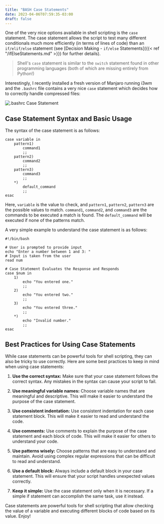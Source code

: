 ```yaml
---
title: "BASH Case Statements"
date: 2023-04-06T07:59:35-03:00
draft: false
---
```


One of the very nice options available in shell scripting is the `case` statement.  The case statement allows the script to test many different conditionals much more efficiently (in terms of lines of code) than an `if/elif/else` statement (see [Decision Making - `if/else` Statements]({{< ref "/ifElseStatements.md" >}}) for further details).  

> Shell's `case` statement is similar to the `switch` statement found in other programming languages (both of which are missing entirely from Python!)

Interestingly, I recently installed a fresh version of Manjaro running i3wm and the `.bashrc` file contains a very nice `case` statement which decides how to correctly handle compressed files:

![.bashrc Case Statement](https://learn-enterprise-linux.com/images/caseStatement.png)

## Case Statement Syntax and Basic Usage

The syntax of the case statement is as follows:

``` shell
case variable in
    pattern1)
        command1
        ;;
    pattern2)
        command2
        ;;
    pattern3)
        command3
        ;;
    *)
        default_command
        ;;
esac

```

Here, `variable` is the value to check, and `pattern1`, `pattern2`, `pattern3` are the possible values to match. `command1`, `command2`, and `command3` are the commands to be executed a match is found.  The `default_command` will be executed if none of the patterns match.  

A very simple example to understand the case statement is as follows:

``` shell 
#!/bin/bash

# User is prompted to provide input
echo "Enter a number between 1 and 3: "
# Input is taken from the user
read num

# Case Statement Evaluates the Response and Responds
case $num in
    1)
        echo "You entered one."
        ;;
    2)
        echo "You entered two."
        ;;
    3)
        echo "You entered three."
        ;;
    *)
        echo "Invalid number."
        ;;
esac
```

## Best Practices for Using Case Statements

While case statements can be powerful tools for shell scripting, they can also be tricky to use correctly. Here are some best practices to keep in mind when using case statements:

1. **Use the correct syntax:** Make sure that your case statement follows the correct syntax. Any mistakes in the syntax can cause your script to fail.

2. **Use meaningful variable names:** Choose variable names that are meaningful and descriptive. This will make it easier to understand the purpose of the case statement.

3. **Use consistent indentation:** Use consistent indentation for each case statement block. This will make it easier to read and understand the code.

4. **Use comments:** Use comments to explain the purpose of the case statement and each block of code. This will make it easier for others to understand your code.

5. **Use patterns wisely:** Choose patterns that are easy to understand and maintain. Avoid using complex regular expressions that can be difficult to read and understand.

6. **Use a default block:** Always include a default block in your case statement. This will ensure that your script handles unexpected values correctly.

7. **Keep it simple:** Use the case statement only when it is necessary. If a simple if statement can accomplish the same task, use it instead.

Case statements are powerful tools for shell scripting that allow checking the value of a variable and executing different blocks of code based on its value. Enjoy!


